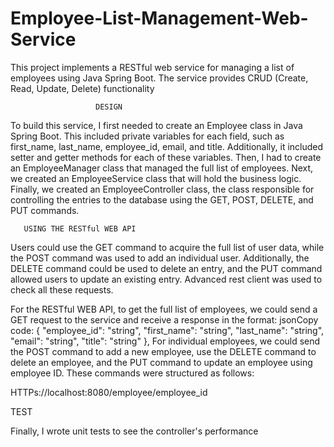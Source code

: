 # Employee-List-Management-Web-Service

This project implements a RESTful web service for managing a list of employees using Java Spring Boot. The service provides CRUD (Create, Read, Update, Delete) functionality

                       DESIGN
To build this service, I first needed to create an Employee class in Java Spring Boot. This included private variables for each field, such as first_name, last_name, employee_id, email, and title. Additionally, it included setter and getter methods for each of these variables. Then, I had to create an EmployeeManager class that managed the full list of employees. Next, we created an EmployeeService class that will hold the business logic. Finally, we created an EmployeeController class, the class responsible for controlling the entries to the database using the GET, POST, DELETE, and PUT commands.

       USING THE RESTful WEB API 
Users could use the GET command to acquire the full list of user data, while the POST command was used to add an individual user. Additionally, the DELETE command could be used to delete an entry, and the PUT command allowed users to update an existing entry. Advanced rest client was used to check all these requests.

For the RESTful WEB API, to get the full list of employees, we could send a GET request to the service and receive a response in the format:
jsonCopy code:
  {
      "employee_id": "string",
      "first_name": "string",
      "last_name": "string",
      "email": "string",
      "title": "string"
    },
For individual employees, we could send the POST command to add a new employee, use the DELETE command to delete an employee, and the PUT command to update an employee using employee ID. These commands were structured as follows:

HTTPs://localhost:8080/employee/employee_id

TEST
 
Finally, I wrote unit tests to see the controller's performance 
